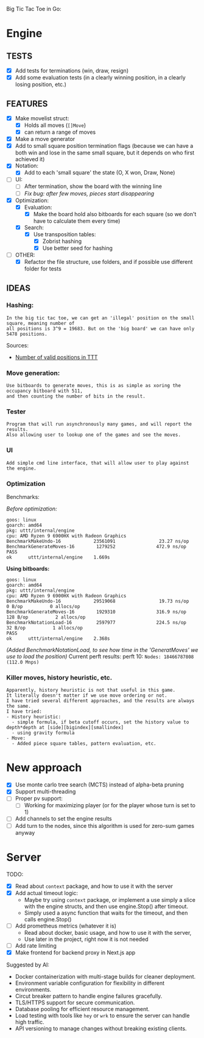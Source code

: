 Big Tic Tac Toe in Go:
# Engine

## TESTS
  - [x] Add tests for terminations (win, draw, resign)
  - [x] Add some evaluation tests (in a clearly winning position, in a clearly losing position, etc.)

## FEATURES
- [x] Make movelist struct:
  - [x] Holds all moves (`[]Move`)
  - [x] can return a range of moves
- [x] Make a move generator
- [x] Add to small square position termination flags (because we can have a both win and lose in the same small square, but it depends on who first achieved it)
- [x] Notation:
  - [x] Add to each 'small square' the state (O, X won, Draw, None)
- [ ] UI:
  - [ ] After termination, show the board with the winning line
  - [ ] *Fix bug: after few moves, pieces start disappearing*
- [x] Optimization:
  - [x] Evaluation: 
    - [x] Make the board hold also bitboards for each square (so we don't have to calculate them every time)
  - [x] Search:
    - [x] Use transposition tables:
      - [x] Zobrist hashing
      - [x] Use better seed for hashing
- [ ] OTHER:
  - [x] Refactor the file structure, use folders, and if possible use different folder for tests
  
## IDEAS

### Hashing:
```
In the big tic tac toe, we can get an 'illegal' position on the small square, meaning number of 
all positions is 3^9 = 19683. But on the 'big board' we can have only 5478 positions.

```
Sources:
- [Number of valid positions in TTT](https://math.stackexchange.com/questions/469371/determining-the-number-of-valid-tictactoe-board-states-in-terms-of-board-dimensi)

### Move generation:
```
Use bitboards to generate moves, this is as simple as xoring the occupancy bitboard with 511,
and then counting the number of bits in the result.
```


### Tester

```
Program that will run asynchronously many games, and will report the results.
Also allowing user to lookup one of the games and see the moves.
```

### UI

```
Add simple cmd line interface, that will allow user to play against the engine.
```



### Optimization

Benchmarks:

*Before optimization:*

```
goos: linux
goarch: amd64
pkg: uttt/internal/engine
cpu: AMD Ryzen 9 6900HX with Radeon Graphics        
BenchmarkMakeUndo-16            23561091                23.27 ns/op
BenchmarkGenerateMoves-16        1279252               472.9 ns/op
PASS
ok      uttt/internal/engine    1.669s
```

**Using bitboards:**

```
goos: linux
goarch: amd64
pkg: uttt/internal/engine
cpu: AMD Ryzen 9 6900HX with Radeon Graphics        
BenchmarkMakeUndo-16            29519068                19.73 ns/op            0 B/op          0 allocs/op
BenchmarkGenerateMoves-16        1929310               316.9 ns/op           128 B/op          2 allocs/op
BenchmarkNotationLoad-16         2597977               224.5 ns/op            32 B/op          1 allocs/op
PASS
ok      uttt/internal/engine    2.368s
```

*(Added BenchmarkNotationLoad, to see how time in the 'GeneratMoves' we use to load the position)*
Current perft results:
perft 10: `Nodes: 18466787808 (112.0 Mnps)`


### Killer moves, history heuristic, etc.

```
Apparently, history heuristic is not that useful in this game.
It literally doesn't matter if we use move ordering or not.
I have tried several different approaches, and the results are always the same.
I have tried:
- History heuristic:
  - simple formula, if beta cutoff occurs, set the history value to depth*depth at [side][bigindex][smallindex]
  - using gravity formula
- Move:
  - Added piece square tables, pattern evaluation, etc.
```

# New approach
- [x] Use monte carlo tree search (MCTS) instead of alpha-beta pruning
- [x] Support multi-threading
- [ ] Proper pv support:
  - [ ] Working for maximizing player (or for the player whose turn is set to 1)
- [ ] Add channels to set the engine results
- [ ] Add turn to the nodes, since this algorithm is used for zero-sum games anyway

# Server

TODO:
- [x] Read about `context` package, and how to use it with the server
- [x] Add actual timeout logic:
  - Maybe try using `context` package, or implement a use simply a slice with the engine structs, and then use engine.Stop() after timeout.
  - Simply used a async function that waits for the timeout, and then calls engine.Stop()
- [ ] Add prometheus metrics (whatever it is)
  - Read about docker, basic usage, and how to use it with the server,
  - Use later in the project, right now it is not needed
- [ ] Add rate limiting
- [x] Make frontend for backend proxy in Next.js app
  
Suggested by AI:
- Docker containerization with multi-stage builds for cleaner deployment.
- Environment variable configuration for flexibility in different environments.
- Circut breaker pattern to handle engine failures gracefully.
- TLS/HTTPS support for secure communication.
- Database pooling for efficient resource management.
- Load testing with tools like `hey` or `wrk` to ensure the server can handle high traffic.
- API versioning to manage changes without breaking existing clients.
